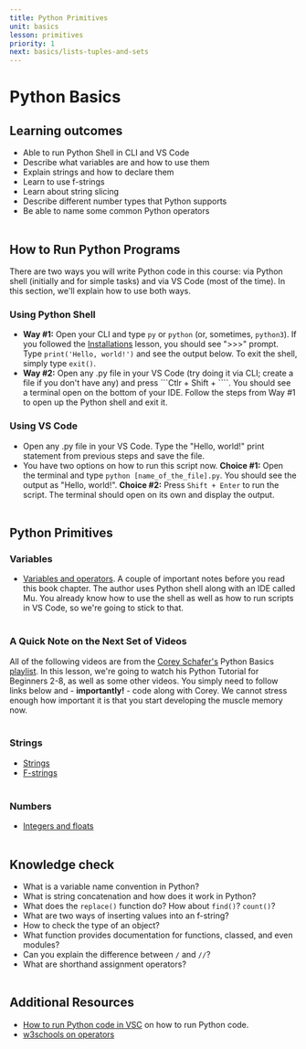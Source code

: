 ```yaml
---
title: Python Primitives
unit: basics
lesson: primitives
priority: 1
next: basics/lists-tuples-and-sets
---
```


# Python Basics

## Learning outcomes

- Able to run Python Shell in CLI and VS Code
- Describe what variables are and how to use them
- Explain strings and how to declare them
- Learn to use f-strings
- Learn about string slicing
- Describe different number types that Python supports
- Be able to name some common Python operators
  <br><br>

## How to Run Python Programs

There are two ways you will write Python code in this course: via Python shell (initially and for simple tasks) and via VS Code (most of the time). In this section, we'll explain how to use both ways.
<br>

### Using Python Shell

- <b>Way #1:</b> Open your CLI and type `py` or `python` (or, sometimes, `python3`). If you followed the [Installations](https://vennbury.com/lessons/python/basics/prerequisites/installations) lesson, you should see ">>>" prompt. Type `print('Hello, world!')` and see the output below. To exit the shell, simply type `exit()`.
- <b>Way #2:</b> Open any .py file in your VS Code (try doing it via CLI; create a file if you don't have any) and press ```Ctlr + Shift + \````. You should see a terminal open on the bottom of your IDE. Follow the steps from Way #1 to open up the Python shell and exit it.
  <br>

### Using VS Code

- Open any .py file in your VS Code. Type the "Hello, world!" print statement from previous steps and save the file.
- You have two options on how to run this script now. <b>Choice #1:</b> Open the terminal and type `python [name_of_the_file].py`. You should see the output as "Hello, world!". <b>Choice #2:</b> Press `Shift + Enter` to run the script. The terminal should open on its own and display the output.
  <br><br>

## Python Primitives

### Variables

- [Variables and operators](https://automatetheboringstuff.com/2e/chapter1/). A couple of important notes before you read this book chapter. The author uses Python shell along with an IDE called Mu. You already know how to use the shell as well as how to run scripts in VS Code, so we're going to stick to that.
  <br><br>

### A Quick Note on the Next Set of Videos

All of the following videos are from the [Corey Schafer's](https://www.youtube.com/@coreyms) Python Basics [playlist](https://www.youtube.com/playlist?list=PL-osiE80TeTskrapNbzXhwoFUiLCjGgY7). In this lesson, we're going to watch his Python Tutorial for Beginners 2-8, as well as some other videos. You simply need to follow links below and - <b>importantly!</b> - code along with Corey. We cannot stress enough how important it is that you start developing the muscle memory now.
<br><br>

### Strings

- [Strings](https://www.youtube.com/watch?v=k9TUPpGqYTo&list=PL-osiE80TeTt2d9bfVyTiXJA-UTHn6WwU&index=2)
- [F-strings](https://www.youtube.com/watch?v=nghuHvKLhJA&list=PL-osiE80TeTt2d9bfVyTiXJA-UTHn6WwU&index=35)
  <br><br>

### Numbers

- [Integers and floats](https://www.youtube.com/watch?v=khKv-8q7YmY&list=PL-osiE80TeTt2d9bfVyTiXJA-UTHn6WwU&index=3)
  <br><br>

## Knowledge check

- What is a variable name convention in Python?
- What is string concatenation and how does it work in Python?
- What does the `replace()` function do? How about `find()`? `count()`?
- What are two ways of inserting values into an f-string?
- How to check the type of an object?
- What function provides documentation for functions, classed, and even modules?
- Can you explain the difference between `/` and `//`?
- What are shorthand assignment operators?
  <br><br>

## Additional Resources

- [How to run Python code in VSC](https://www.dev2qa.com/how-to-run-python-code-in-visual-studio-code/#:~:text=Select%20Installed%20Python%20Interpreter%20In%20Visual%20Studio%20Code.,installed%20path%20%29%20installed%20on%20your%20OS.%20) on how to run Python code.
- [w3schools on operators](https://www.w3schools.com/python/python_operators.asp)
  <br><br>
